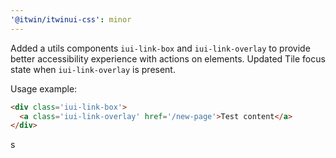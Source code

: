 ```yaml
---
'@itwin/itwinui-css': minor
---
```


Added a utils components `iui-link-box` and `iui-link-overlay` to provide better accessibility experience with actions on elements.
Updated Tile focus state when `iui-link-overlay` is present.

Usage example:

```html
<div class='iui-link-box'>
  <a class='iui-link-overlay' href='/new-page'>Test content</a>
</div>
```
s
